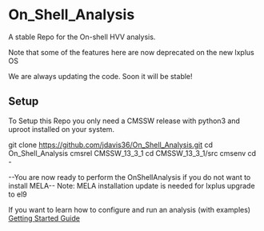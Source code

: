 # On_Shell_Analysis
A stable Repo for the On-shell HVV analysis.

Note that some of the features here are now deprecated on the new lxplus OS

We are always updating the code. Soon it will be stable!

## Setup
To Setup this Repo you only need a CMSSW release with python3 and uproot installed on your system.

git clone https://github.com/jdavis36/On_Shell_Analysis.git
cd On_Shell_Analysis 
cmsrel CMSSW_13_3_1
cd CMSSW_13_3_1/src
cmsenv 
cd -

--You are now ready to perform the OnShellAnalysis if you do not want to install MELA--
Note: MELA installation update is needed for lxplus upgrade to el9

If you want to learn how to configure and run an analysis (with examples)
[Getting Started Guide](https://github.com/jdavis36/On_Shell_Analysis/wiki/How-to-Run-An-Analysis)
